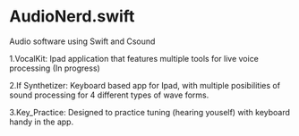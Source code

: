 # AudioNerd.swift
Audio software using Swift and Csound 

1.VocalKit: Ipad application that features multiple tools for live voice processing (In progress)

2.If Synthetizer: Keyboard based app for Ipad, with multiple posibilities of sound processing for 4 different types of wave forms.

3.Key_Practice: Designed to practice tuning (hearing youself) with keyboard handy in the app.
